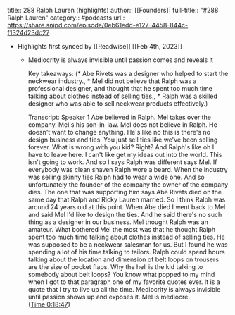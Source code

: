 title:: 288 Ralph Lauren (highlights)
author:: [[Founders]]
full-title:: "\#288 Ralph Lauren"
category:: #podcasts
url:: https://share.snipd.com/episode/0eb61edd-e127-4458-844c-f1324d23dc27

- Highlights first synced by [[Readwise]] [[Feb 4th, 2023]]
	- Mediocrity is always invisible until passion comes and reveals it 
	  
	  Key takeaways:
	  (* Abe Rivets was a designer who helped to start the neckwear industry., * Mel did not believe that Ralph was a professional designer, and thought that he spent too much time talking about clothes instead of selling ties., * Ralph was a skilled designer who was able to sell neckwear products effectively.)
	  
	  Transcript:
	  Speaker 1
	  Abe believed in Ralph. Mel takes over the company. Mel's his son-in-law. Mel does not believe in Ralph. He doesn't want to change anything. He's like no this is there's no design business and ties. You just sell ties like we've been selling forever. What is wrong with you kid? Right? And Ralph's like oh I have to leave here. I can't like get my ideas out into the world. This isn't going to work. And so I says Ralph was different says Mel. If everybody was clean shaven Ralph wore a beard. When the industry was selling skinny ties Ralph had to wear a wide one. And so unfortunately the founder of the company the owner of the company dies. The one that was supporting him says Abe Rivets died on the same day that Ralph and Ricky Lauren married. So I think Ralph was around 24 years old at this point. When Abe died I went back to Mel and said Mel I'd like to design the ties. And he said there's no such thing as a designer in our business. Mel thought Ralph was an amateur. What bothered Mel the most was that he thought Ralph spent too much time talking about clothes instead of selling ties. He was supposed to be a neckwear salesman for us. But I found he was spending a lot of his time talking to tailors. Ralph could spend hours talking about the location and dimension of belt loops on trousers are the size of pocket flaps. Why the hell is the kid talking to somebody about belt loops? You know what popped to my mind when I got to that paragraph one of my favorite quotes ever. It is a quote that I try to live up all the time. Mediocrity is always invisible until passion shows up and exposes it. Mel is mediocre. ([Time 0:18:47](https://share.snipd.com/snip/e946aafe-9fc3-46c0-a442-8daf48b7a9a1))